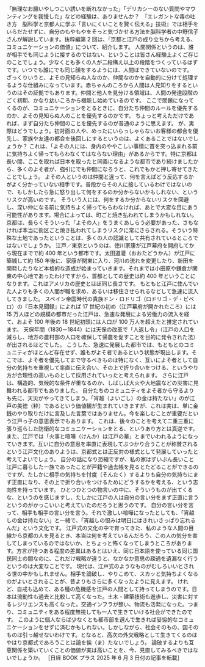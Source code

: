 ###

「無理なお願いやしつこい誘いを断れなかった」「デリカシーのない質問やマウンティングを我慢した」などの経験は、ありませんか？　『エレガントな毒の吐き方　脳科学と京都人に学ぶ「言いにくいことを賢く伝える」技術』では相手をいらだたせずに、自分のもやもやをそっと気づかせる方法を脳科学者の中野信子さんが解説しています。抜粋編第 2 回は、「京都と江戸の成り立ちから考える、コミュニケーションの価値」について、紹介します。
人間関係というのは、誰が相手でも同じように接するのではない、ということは皆さん経験上よくご存じのことでしょう。少なくとも多くの人が二段構え以上の段階をつくっているはずです。いつでも誰にでも同じ顔をするようには、人間はできていないのです。
ざっくりいうと、よその見知らぬ人なのか、仲間なのかを自動的に分けて処理するような仕組みになっています。赤ちゃんのころから人間は人見知りをするというのはその証拠でもあります。仲間と他人を見分ける領域は、人間の発達段階のごく初期、かなり幼いころから機能し始めているのです。
ここで問題になってくるのが、コミュニケーションをとるときに、自分たち仲間のルールを優先するのか、よその見知らぬ人のことを優先するのかです。
ちょっと考えただけであれば、まず自分たち仲間のことを優先するのが普通のように思えます。
が、実際はどうでしょう。初対面の人や、めったにいらっしゃらないお客様の都合を優先し、家族や友達の都合を後回しにするというのは、よくあることではないでしょうか？
これは、「よその人には、身内のややこしい事情に首を突っ込まれる前に気持ちよく帰ってもらわなくてはならない理由」があるからです。特に京都は長い間、ここを取れば日本を取ったと同義になるような都市であり続けましたから、多くのよそ者が、強引にでも仲間になろうと、これでもかと押し寄せてきたことでしょう。
よその人というのは仲間と違って、何を言えばどう反応するかがよく分かっていない相手です。普段からその人に接しているわけではないので、もしかしたら急に怒り出して何をするのか分からないかもしれない、というリスクが高いのです。
そういう人には、何をするか分からないリスクを回避し、深い仲になる前に気持ちよく帰ってもらわなければ、あとで大変な目にあう可能性があります。場合によっては、町ごと焼き払われてしまうかもしれない。
京都は、長らくそういった「よその人」をうまくあしらう必要があった、さもなければ本当に街区ごと焼き払われてしまうリスクに常にさらされる。そういう特殊な土地であったということは、多くの人の認識として共有されているところではないでしょうか。
江戸／東京というのは、徳川家康が江戸幕府を開府してから現在までで約 400 年という都市です。太田道灌（おおたどうかん）が江戸に築城して約 150 年後に、家康が関東に入り、河川の流れを変更したり、新田を開発したりなど本格的な造成が始まっていきます。それまでは小田原や鎌倉が関東の中心地であったわけですから、首都としての歴史は約 400 年ということになります。これはアメリカの歴史とほぼ同じ長さです。
もともと江戸に住んでいた人よりも多くの人間が職を求め、あるいは移住させられるなどして急速に流入してきました。
スペイン帝国時代の貴族ドン・ロドリゴ（ロドリゴ・デ・ビベロ）の『日本見聞録』によれば 17 世紀の初め（江戸幕府が開かれたころ）には 15 万人ほどの規模の都市だった江戸は、急速な発展による労働力の流入を経て、およそ 100 年後の 18 世紀初頭には人口が 100 万人を超えたと推定されています。
天保年間（1830－1844）には天保の改革で「人返し令」（江戸の人口を減らし、地方の農村部の人口を確保して帰農を促すことを目的に発令された法）が出されるほどでした。
こうした、急速に発展した都市では、もともとのコミュニティがほとんど存在せず、誰もがよそ者であるという状態が現出します。そこでは、よそ者を優先してまで守るべきものは特になく、互いによそ者として自分の気持ちを重視して率直に伝え合い、その上で折り合いをつける、というやり方が合理性の高いものとして採用されていったと考えられます。
さらに江戸は、構造的、気候的な条件が重なるのか、しばしば大火や大地震などの災害に見舞われる都市でもありました。
自分たちのコミュニティをよそ者から守るよりも先に、天災がやってきてしまう。「宵越（よいごし）の金は持たない」のが江戸の美徳（粋）であるという価値観が生まれていきますが、これは実は、単に金銭のやり取りだけに言及した言葉ではありません。今を楽しむことが重要だという江戸っ子の意思表示でもあります。
これは、後々のことを考えて二重三重に張り巡らした防衛的なコミュニケーションをとる、というあり方とは真逆です。
また、江戸では「火事と喧嘩（けんか）は江戸の華」とまでいわれるようになっていきます。互いに自分の意思を率直に表現してぶつかり合うことが称賛されるという江戸文化のありようは、京都式とは正反対の様式として発展していったと考えてよいでしょう。
自分の話になり恐縮ですが、私の家はずいぶん長いこと江戸に暮らした一族であったことが戸籍や過去帳を見るとたどることができるのですが、たしかに相手の気持ちを忖度（そんたく）するよりも自分の気持ちにまず正直になり、その上で折り合いをつけるためにどうするかを考える、という志向性を持っています。
ひとつひとつの物言いの中に、そういうものが出てくるな、というのを感じますし、たしかに江戸の人は自分の言い分をまず正直に言うというのがかっこいいと考えていたのだろうと思うのです。
自分の言い分を言って、相手も相手の言い分を言う。それで激しい喧嘩になったとしても、「宵越しの金は持たない」と一緒で、「宵越しの恨みは明日にはきれいさっぱり忘れるんだ」という文化です。
江戸式の文化の中で育ってきた、私のような人間の目線から京都の人を見るとき、本当は何を考えているんだろう、この人の気分を害してしまっているのではないか、とちょっと怖くなってしまうところがあります。方言が持つある程度の差異はあるとはいえ、同じ日本語を使っている同じ国民同士の間なのに、これだけ戦略が違うと、なかなか意思の疎通を遺漏なく行うというのは大変なことです。
現代は、江戸式のようなものがむしろいいとされる世の中かもしれません。相手を論破し、やりこめて、スカッと気持ちよくなるのがよいとされることが、昔よりもさらに多くなったように見えます。
けれど、自戒も込めて、ある種の危機感を江戸の人間として持ってしまうのです。日本は流動性も過去と比較して高くなった。土木・建築技術も進歩し、災害に対するレジリエンスも高くなった。交通インフラが整い、物流も活発になった。つまり、コミュニティをある程度無視しても一人で生きていける社会ができたのです。
このように個人ならば少なくとも都市部を選んで生きれば妥協的なコミュニケーションをせずに済むかもしれない。しかしながら、社会そのもの、国そのものは引っ越せないわけです。となると、高次の外交戦略として生きてくるのはやはり京都式であろうことは論を俟（ま）たないでしょう。
論破するよりも互恵関係を築いていくことの価値が実は高いことを、今、見直してみるべきではないでしょうか。
［日経 BOOK プラス 2025 年 6 月 3 日付の記事を転載］
